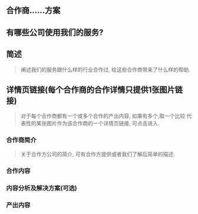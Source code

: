 ## 合作商......方案
## 有哪些公司使用我们的服务?   
## 简述
> 阐述我们的服务跟什么样的行业合作过, 给这些合作商带来了什么样的帮助.   
## 详情页链接(每个合作商的合作详情只提供1张图片链接)
> 对于每个合作商都有一个或多个合作的产出内容, 如果有多个,取一个比较
>代表性的某张图片作为该合作商的一个详情页链接, 可点击进入.   
### 
### 合作商简介
> 关于合作方公司的简介, 可有合作方提供或者我们了解后简单的描述.
### 合作内容
> 
### 内容分析及解决方案(可选)
> 
### 产出内容
> 
